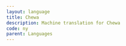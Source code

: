 ```yaml
---
layout: language
title: Chewa
description: Machine translation for Chewa
code: ny
parent: Languages
---
```

